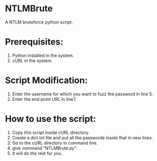 NTLMBrute
=========

A NTLM bruteforce python script.

Prerequisites:
==============

1. Python installed in the system.
2. cURL in the system.

Script Modification:
====================

1. Enter the username for which you want to fuzz the password in line 5.
2. Enter the end point URL in line7.


How to use the script:
======================

1. Copy this script inside cURL directory.
2. Create a dict.txt file and put all the passwords inside that in new lines.
3. Go to the cURL directory in command line.
4. give command "NTLMBrute.py".
5. It will do the rest for you.

